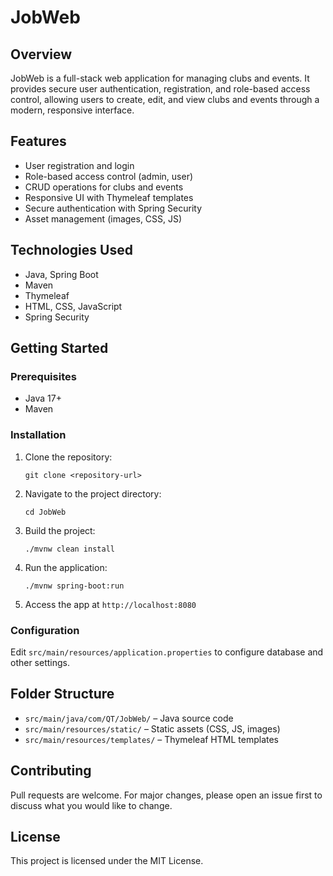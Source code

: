 # JobWeb

## Overview
JobWeb is a full-stack web application for managing clubs and events. It provides secure user authentication, registration, and role-based access control, allowing users to create, edit, and view clubs and events through a modern, responsive interface.

## Features
- User registration and login
- Role-based access control (admin, user)
- CRUD operations for clubs and events
- Responsive UI with Thymeleaf templates
- Secure authentication with Spring Security
- Asset management (images, CSS, JS)

## Technologies Used
- Java, Spring Boot
- Maven
- Thymeleaf
- HTML, CSS, JavaScript
- Spring Security

## Getting Started

### Prerequisites
- Java 17+
- Maven

### Installation
1. Clone the repository:
   ```
   git clone <repository-url>
   ```
2. Navigate to the project directory:
   ```
   cd JobWeb
   ```
3. Build the project:
   ```
   ./mvnw clean install
   ```
4. Run the application:
   ```
   ./mvnw spring-boot:run
   ```
5. Access the app at `http://localhost:8080`

### Configuration
Edit `src/main/resources/application.properties` to configure database and other settings.

## Folder Structure
- `src/main/java/com/QT/JobWeb/` – Java source code
- `src/main/resources/static/` – Static assets (CSS, JS, images)
- `src/main/resources/templates/` – Thymeleaf HTML templates

## Contributing
Pull requests are welcome. For major changes, please open an issue first to discuss what you would like to change.

## License
This project is licensed under the MIT License.
